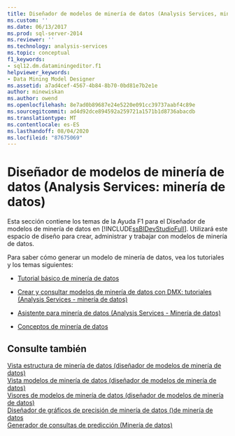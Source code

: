 ```yaml
---
title: Diseñador de modelos de minería de datos (Analysis Services, minería de datos) | Microsoft Docs
ms.custom: ''
ms.date: 06/13/2017
ms.prod: sql-server-2014
ms.reviewer: ''
ms.technology: analysis-services
ms.topic: conceptual
f1_keywords:
- sql12.dm.dataminingeditor.f1
helpviewer_keywords:
- Data Mining Model Designer
ms.assetid: a7ad4cef-4567-4b84-8b70-0bd81e7b2e1e
author: minewiskan
ms.author: owend
ms.openlocfilehash: 8e7ad0b89687e24e5220e091cc39737aabf4c89e
ms.sourcegitcommit: ad4d92dce894592a259721a1571b1d8736abacdb
ms.translationtype: MT
ms.contentlocale: es-ES
ms.lasthandoff: 08/04/2020
ms.locfileid: "87675069"
---
```

# <a name="data-mining-model-designer-analysis-services---data-mining"></a>Diseñador de modelos de minería de datos (Analysis Services: minería de datos)
  Esta sección contiene los temas de la Ayuda F1 para el Diseñador de modelos de minería de datos en [!INCLUDE[ssBIDevStudioFull](../includes/ssbidevstudiofull-md.md)]. Utilizará este espacio de diseño para crear, administrar y trabajar con modelos de minería de datos.  
  
 Para saber cómo generar un modelo de minería de datos, vea los tutoriales y los temas siguientes:  
  
-   [Tutorial básico de minería de datos](../../2014/tutorials/basic-data-mining-tutorial.md)  
  
-   [Crear y consultar modelos de minería de datos con DMX: tutoriales &#40;Analysis Services - minería de datos&#41;](../../2014/tutorials/create-query-data-mining-models-dmx-tutorials.md)  
  
-   [Asistente para minería de datos &#40;Analysis Services - Minería de datos&#41;](data-mining/data-mining-wizard-analysis-services-data-mining.md)  
  
-   [Conceptos de minería de datos](data-mining/data-mining-concepts.md)  
  
## <a name="see-also"></a>Consulte también  
 [Vista estructura de minería de datos &#40;diseñador de modelos de minería de datos&#41;](mining-structure-view-data-mining-model-designer.md)   
 [Vista modelos de minería de datos &#40;diseñador de modelos de minería de datos&#41;](mining-models-view-data-mining-model-designer.md)   
 [Visores de modelos de minería de datos &#40;diseñador de modelos de minería de datos&#41;](mining-model-viewers-data-mining-model-designer.md)   
 [Diseñador de gráficos de precisión de minería de datos &#40;&#41;de minería de datos](mining-accuracy-chart-designer-data-mining.md)   
 [Generador de consultas de predicción &#40;Minería de datos&#41;](prediction-query-builder-data-mining.md)  
  
  
